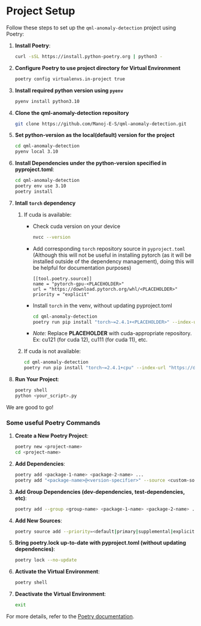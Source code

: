 # Project Setup

Follow these steps to set up the `qml-anomaly-detection` project using Poetry:

1. **Install Poetry**:
    ```sh
    curl -sSL https://install.python-poetry.org | python3 -
    ```

2. **Configure Poetry to use project directory for Virtual Environment**
    ```sh
    poetry config virtualenvs.in-project true
    ```

3. **Install required python version using `pyenv`**
    ```sh
    pyenv install python3.10
    ```

4. **Clone the qml-anomaly-detection repository**
    ```sh
    git clone https://github.com/Manoj-E-S/qml-anomaly-detection.git
    ```

5. **Set python-version as the local(default) version for the project**
    ```sh
    cd qml-anomaly-detection
    pyenv local 3.10
    ```

6. **Install Dependencies under the python-version specified in pyproject.toml**:
    ```sh
    cd qml-anomaly-detection
    poetry env use 3.10
    poetry install
    ```

7. **Intall `torch` dependency**
    1. If cuda is available:
        - Check cuda version on your device

            ```sh
            nvcc --version
            ```
        - Add corresponding `torch` repository source in `pyproject.toml` (Although this will not be useful in installing pytorch (as it will be installed outside of the dependency management), doing this will be helpful for documentation purposes)

            ```
            [[tool.poetry.source]]
            name = "pytorch-gpu-<PLACEHOLDER>"
            url = "https://download.pytorch.org/whl/<PLACEHOLDER>"
            priority = "explicit"
            ```
        - Install `torch` in the venv, without updating pyproject.toml

            ```sh
            cd qml-anomaly-detection
            poetry run pip install "torch~=2.4.1+<PLACEHOLDER>" --index-url "https://download.pytorch.org/whl/<PLACEHOLDER>"
            ```
        - *Note:* Replace **PLACEHOLDER** with cuda-appropriate repository. Ex: cu121 (for cuda 12), cu111 (for cuda 11), etc.
    
    2. If cuda is not available:

        ```sh
        cd qml-anomaly-detection
        poetry run pip install "torch~=2.4.1+cpu" --index-url "https://download.pytorch.org/whl/cpu/torch_stable.html"
        ```

8. **Run Your Project**:
    ```sh
    poetry shell
    python <your_script>.py
    ```

We are good to go!

### Some useful Poetry Commands

1. **Create a New Poetry Project**:
    ```sh
    poetry new <project-name>
    cd <project-name>
    ```

2. **Add Dependencies**:
    ```sh
    poetry add <package-1-name> <package-2-name> ...
    poetry add "<package-name>@<version-specifier>" --source <custom-source-name>
    ```

3. **Add Group Dependencies (dev-dependencies, test-dependencies, etc)**:
    ```sh
    poetry add --group <group-name> <package-1-name> <package-2-name> ...
    ```

4. **Add New Sources**:
    ```sh
    poetry source add --priority=<default|primary|supplemental|explicit> <custom-source-name> <source-url>
    ```

5. **Bring poetry.lock up-to-date with pyproject.toml (without updating dependencies)**:
    ```sh
    poetry lock --no-update
    ```

6. **Activate the Virtual Environment**:
    ```sh
    poetry shell
    ```

7. **Deactivate the Virtual Environment**:
    ```sh
    exit
    ```

For more details, refer to the [Poetry documentation](https://python-poetry.org/docs/).